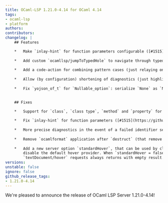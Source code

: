 ```yaml
---
title: OCaml-LSP 1.21.0-4.14 for OCaml 4.14
tags:
- ocaml-lsp
- platform
authors:
contributors:
changelog: |
    ## Features

    *   Make `inlay-hint` for function parameters configurable ([#1515](https://github.com/ocaml/ocaml-lsp/pull/1515))
        
    *   Add custom `ocamllsp/jumpToTypedHole` to navigate through typed holes ([#1516](https://github.com/ocaml/ocaml-lsp/pull/1516))
        
    *   Add a code-action for combining pattern cases (just relaying on regex) ([#1514](https://github.com/ocaml/ocaml-lsp/pull/1514))
        
    *   Allow (by configuration) shortening of diagnostics (just highlighting the first line) ([#1513](https://github.com/ocaml/ocaml-lsp/pull/1513))
        
    *   Fix `yojson_of_t` for `Nullable_option`: serialize `None` as `Null` instead of asserting false ([#1525](https://github.com/ocaml/ocaml-lsp/pull/1525) fixes [#1524](https://github.com/ocaml/ocaml-lsp/issues/1524))
        

    ## Fixes

    *   Support for `class`, `class type`, `method` and `property` for `DocumentSymbol` query ([#1487](https://github.com/ocaml/ocaml-lsp/pull/1487) fixes [#1449](https://github.com/ocaml/ocaml-lsp/issues/1449))
        
    *   Fix `inlay-hint` for function parameters ([#1515](https://github.com/ocaml/ocaml-lsp/pull/1515))
        
    *   More precise diagnostics in the event of a failed identifier search (`Definition_query`) ([#1518](https://github.com/ocaml/ocaml-lsp/pull/1518))
        
    *   Remove `ocamlformat` application after `destruct` (that remove some useful parenthesis) ([#1519](https://github.com/ocaml/ocaml-lsp/pull/1519))
        
    *   Add a new server option `standardHover`, that can be used by clients to  
        disable the default hover provider. When `standardHover = false`  
        `textDocument/hover` requests always returns with empty result. ([#1416](https://github.com/ocaml/ocaml-lsp/pull/1416))
versions:
unstable: false
ignore: false
github_release_tags:
- 1.21.0-4.14
---
```


We're pleased to announce the release of OCaml LSP Server 1.21.0-4.14!